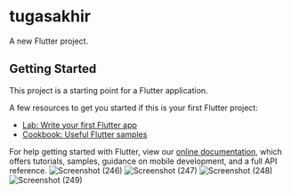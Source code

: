 # tugasakhir

A new Flutter project.

## Getting Started

This project is a starting point for a Flutter application.

A few resources to get you started if this is your first Flutter project:

- [Lab: Write your first Flutter app](https://flutter.dev/docs/get-started/codelab)
- [Cookbook: Useful Flutter samples](https://flutter.dev/docs/cookbook)

For help getting started with Flutter, view our
[online documentation](https://flutter.dev/docs), which offers tutorials,
samples, guidance on mobile development, and a full API reference.
![Screenshot (246)](https://user-images.githubusercontent.com/101104676/172991576-5ebecd07-b74a-4a97-a398-6fe7bebc1fb3.png)
![Screenshot (247)](https://user-images.githubusercontent.com/101104676/172991589-d1c8e80f-39a3-4308-ad3e-4cc049c081d0.png)
![Screenshot (248)](https://user-images.githubusercontent.com/101104676/172991606-eddcc573-0e5d-4654-bd3e-410eb7974e79.png)
![Screenshot (249)](https://user-images.githubusercontent.com/101104676/172991617-9775223e-c217-4438-9b76-542ff5ff5712.png)
